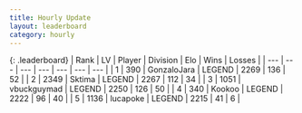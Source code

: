 ```yaml
---
title: Hourly Update
layout: leaderboard
category: hourly
---
```


{: .leaderboard}
| Rank | LV | Player | Division | Elo | Wins | Losses |
| --- | --- | --- | --- | --- | --- | --- |
| <span data-change="0">1</span> | 390 | <span title="ID: 650626">GonzaloJara</span> | LEGEND | <span data-change="0">2269</span> | <span data-change="0">136</span> | <span data-change="0">52</span> |
| <span data-change="0">2</span> | 2349 | <span title="ID: 353063">Sktima</span> | LEGEND | <span data-change="0">2267</span> | <span data-change="0">112</span> | <span data-change="0">34</span> |
| <span data-change="0">3</span> | 1051 | <span title="ID: 418052">vbuckguymad</span> | LEGEND | <span data-change="0">2250</span> | <span data-change="0">126</span> | <span data-change="0">50</span> |
| <span data-change="1">4</span> | 340 | <span title="ID: 598288">Kookoo</span> | LEGEND | <span data-change="7">2222</span> | <span data-change="1">96</span> | <span data-change="0">40</span> |
| <span data-change="-1">5</span> | 1136 | <span title="ID: 41925">lucapoke</span> | LEGEND | <span data-change="0">2215</span> | <span data-change="0">41</span> | <span data-change="0">6</span> |